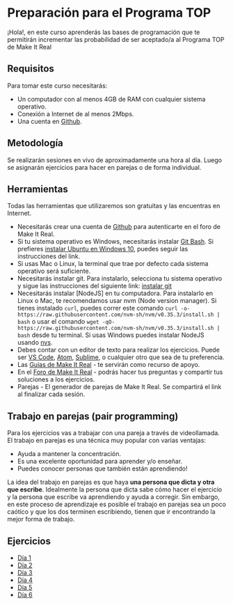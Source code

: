 # Preparación para el Programa TOP

¡Hola!, en este curso aprenderás las bases de programación que te permitirán incrementar las probabilidad de ser aceptado/a al Programa TOP de Make It Real

## Requisitos

Para tomar este curso necesitarás:

- Un computador con al menos 4GB de RAM con cualquier sistema operativo.
- Conexión a Internet de al menos 2Mbps.
- Una cuenta en [Github](https://github.com/).

## Metodología

Se realizarán sesiones en vivo de aproximadamente una hora al día. Luego se asignarán ejercicios para hacer en parejas o de forma individual.

## Herramientas

Todas las herramientas que utilizaremos son gratuitas y las encuentras en Internet.

- Necesitarás crear una cuenta de [Github](https://github.com/) para autenticarte en el foro de Make It Real.
- Si tu sistema operativo es Windows, necesitarás instalar [Git Bash](https://git-scm.com/download/win). Si prefieres [instalar Ubuntu en Windows 10](https://ubuntu.com/tutorials/ubuntu-on-windows#1-overview), puedes seguir las instrucciones del link.
- Si usas Mac o Linux, la terminal que trae por defecto cada sistema operativo será suficiente.
- Necesitarás instalar git. Para instalarlo, selecciona tu sistema operativo y sigue las instrucciones del siguiente link: [instalar git](https://git-scm.com/download/)
- Necesitarás instalar [NodeJS] en tu computadora. Para instalarlo en Linux o Mac, te recomendamos usar nvm (Node version manager). Si tienes instalado `curl`, puedes correr este comando `curl -o- https://raw.githubusercontent.com/nvm-sh/nvm/v0.35.3/install.sh | bash` o usar el comando `wget -qO- https://raw.githubusercontent.com/nvm-sh/nvm/v0.35.3/install.sh | bash` desde tu terminal. Si usas Windows puedes instalar NodeJS usando [nvs](https://github.com/jasongin/nvs).
- Debes contar con un editor de texto para realizar los ejercicios. Puede ser [VS Code](https://code.visualstudio.com/), [Atom](https://atom.io/), [Sublime](https://www.sublimetext.com/), o cualquier otro que sea de tu preferencia.
- Las [Guías de Make It Real](https://guias.makeitreal.camp/javascript-i) - te servirán como recurso de apoyo.
- En el [Foro de Make It Real](https://foro.makeitreal.camp/) - podrás hacer tus preguntas y compartir tus soluciones a los ejercicios.
- Parejas - El generador de parejas de Make It Real. Se compartirá el link al finalizar cada sesión.

## Trabajo en parejas (pair programming)

Para los ejercicios vas a trabajar con una pareja a través de videollamada. El trabajo en parejas es una técnica muy popular con varias ventajas:

- Ayuda a mantener la concentración.
- Es una excelente oportunidad para aprender y/o enseñar.
- Puedes conocer personas que también están aprendiendo!

La idea del trabajo en parejas es que haya **una persona que dicta y otra que escribe**. Idealmente la persona que dicta sabe cómo hacer el ejercicio y la persona que escribe va aprendiendo y ayuda a corregir. Sin embargo, en este proceso de aprendizaje es posible el trabajo en parejas sea un poco caótico y que los dos terminen escribiendo, tienen que ir encontrando la mejor forma de trabajo.

## Ejercicios
- [Día 1](dia-1.md)
- [Día 2](dia-2.md)
- [Día 3](dia-3.md)
- [Día 4](dia-4.md)
- [Día 5](dia-5.md)
- [Día 6](dia-6.md)
